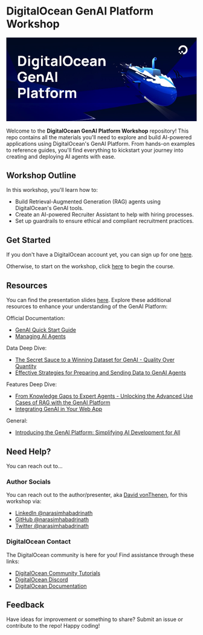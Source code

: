 # DigitalOcean GenAI Platform Workshop

![DigitalOcean Title](./images/genai-platform-title.jpg)

Welcome to the **DigitalOcean GenAI Platform Workshop** repository! This repo contains all the materials you'll need to explore and build AI-powered applications using DigitalOcean's GenAI Platform. From hands-on examples to reference guides, you'll find everything to kickstart your journey into creating and deploying AI agents with ease.

## Workshop Outline

In this workshop, you'll learn how to:
- Build Retrieval-Augmented Generation (RAG) agents using DigitalOcean's GenAI tools.
- Create an AI-powered Recruiter Assistant to help with hiring processes.
- Set up guardrails to ensure ethical and compliant recruitment practices.

## Get Started

If you don't have a DigitalOcean account yet, you can sign up for one [here](./SETUP.md).

Otherwise, to start on the workshop, click [here](./RECRUITER_AGENT.md) to begin the course.

## Resources

You can find the presentation slides [here](https://docs.google.com/presentation/d/1kMBcdQPIhF-PpyDUsqLcenLGbvqOi0FsSNXYtnZqtb4/edit?usp=sharing). Explore these additional resources to enhance your understanding of the GenAI Platform:

Official Documentation:

- [GenAI Quick Start Guide](https://docs.digitalocean.com/products/genai-platform/getting-started/quickstart/)
- [Managing AI Agents](https://docs.digitalocean.com/products/genai-platform/how-to/manage-ai-agent/)

Data Deep Dive:

- [The Secret Sauce to a Winning Dataset for GenAI - Quality Over Quantity](https://www.digitalocean.com/community/conceptual-articles/the-secret-sauce-to-a-winning-dataset-for-genai-quality-over-quantity)
- [Effective Strategies for Preparing and Sending Data to GenAI Agents](https://www.digitalocean.com/community/conceptual-articles/send-data-to-genai-agents)

Features Deep Dive:

- [From Knowledge Gaps to Expert Agents - Unlocking the Advanced Use Cases of RAG with the GenAI Platform](https://www.digitalocean.com/community/conceptual-articles/from-knowledge-gaps-to-expert-agents-unlocking-the-advanced-use-cases-of-rag-with-the-genai-platform)
- [Integrating GenAI in Your Web App](https://www.digitalocean.com/community/tutorials/how-to-integrate-digitalocean-genai-platform-in-your-web-app-using-digitalocean-cloud-functions)

General:

- [Introducing the GenAI Platform: Simplifying AI Development for All](https://www.digitalocean.com/blog/introducing-generative-ai-platform)

## Need Help?

You can reach out to...

### Author Socials

You can reach out to the author/presenter, aka [David vonThenen](https://linktr.ee/davidvonthenen), for this workshop via:

- [LinkedIn @narasimhabadrinath](https://www.linkedin.com/in/narasimha-badrinath/)
- [GitHub @narasimhabadrinath](https://github.com/bnarasimha)
- [Twitter @narasimhabadrinath](https://x.com/bnarasimha21)

### DigitalOcean Contact

The DigitalOcean community is here for you! Find assistance through these links:

- [DigitalOcean Community Tutorials](https://www.digitalocean.com/community/tutorials)
- [DigitalOcean Discord](https://discord.com/invite/digitalocean)
- [DigitalOcean Documentation](https://docs.digitalocean.com/)

## Feedback

Have ideas for improvement or something to share? Submit an issue or contribute to the repo! Happy coding!
